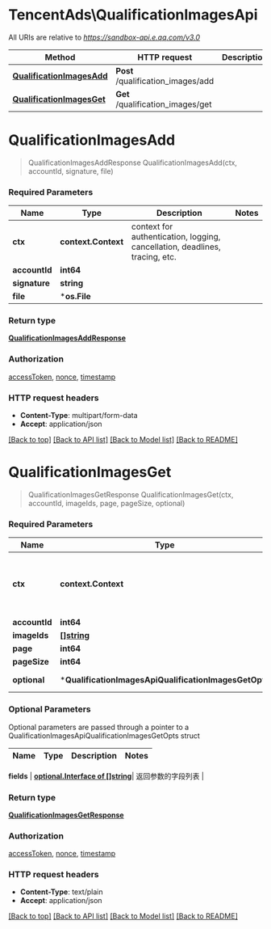 # TencentAds\QualificationImagesApi

All URIs are relative to *https://sandbox-api.e.qq.com/v3.0*

Method | HTTP request | Description
------------- | ------------- | -------------
[**QualificationImagesAdd**](QualificationImagesApi.md#QualificationImagesAdd) | **Post** /qualification_images/add | 
[**QualificationImagesGet**](QualificationImagesApi.md#QualificationImagesGet) | **Get** /qualification_images/get | 


# **QualificationImagesAdd**
> QualificationImagesAddResponse QualificationImagesAdd(ctx, accountId, signature, file)


### Required Parameters

Name | Type | Description  | Notes
------------- | ------------- | ------------- | -------------
 **ctx** | **context.Context** | context for authentication, logging, cancellation, deadlines, tracing, etc.
  **accountId** | **int64**|  | 
  **signature** | **string**|  | 
  **file** | ***os.File**|  | 

### Return type

[**QualificationImagesAddResponse**](QualificationImagesAddResponse.md)

### Authorization

[accessToken](../README.md#accessToken), [nonce](../README.md#nonce), [timestamp](../README.md#timestamp)

### HTTP request headers

 - **Content-Type**: multipart/form-data
 - **Accept**: application/json

[[Back to top]](#) [[Back to API list]](../README.md#documentation-for-api-endpoints) [[Back to Model list]](../README.md#documentation-for-models) [[Back to README]](../README.md)

# **QualificationImagesGet**
> QualificationImagesGetResponse QualificationImagesGet(ctx, accountId, imageIds, page, pageSize, optional)


### Required Parameters

Name | Type | Description  | Notes
------------- | ------------- | ------------- | -------------
 **ctx** | **context.Context** | context for authentication, logging, cancellation, deadlines, tracing, etc.
  **accountId** | **int64**|  | 
  **imageIds** | [**[]string**](string.md)|  | 
  **page** | **int64**|  | 
  **pageSize** | **int64**|  | 
 **optional** | ***QualificationImagesApiQualificationImagesGetOpts** | optional parameters | nil if no parameters

### Optional Parameters
Optional parameters are passed through a pointer to a QualificationImagesApiQualificationImagesGetOpts struct

Name | Type | Description  | Notes
------------- | ------------- | ------------- | -------------




 **fields** | [**optional.Interface of []string**](string.md)| 返回参数的字段列表 | 

### Return type

[**QualificationImagesGetResponse**](QualificationImagesGetResponse.md)

### Authorization

[accessToken](../README.md#accessToken), [nonce](../README.md#nonce), [timestamp](../README.md#timestamp)

### HTTP request headers

 - **Content-Type**: text/plain
 - **Accept**: application/json

[[Back to top]](#) [[Back to API list]](../README.md#documentation-for-api-endpoints) [[Back to Model list]](../README.md#documentation-for-models) [[Back to README]](../README.md)

